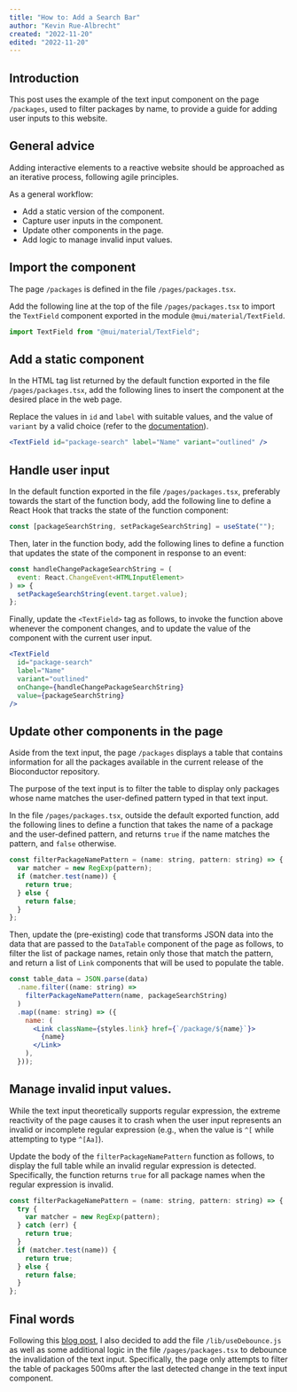 ```yaml
---
title: "How to: Add a Search Bar"
author: "Kevin Rue-Albrecht"
created: "2022-11-20"
edited: "2022-11-20"
---
```


## Introduction

This post uses the example of the text input component on the page `/packages`,
used to filter packages by name,
to provide a guide for adding user inputs to this website.

## General advice

Adding interactive elements to a reactive website should be approached as an iterative process,
following agile principles.

As a general workflow:

- Add a static version of the component.
- Capture user inputs in the component.
- Update other components in the page.
- Add logic to manage invalid input values.

## Import the component

The page `/packages` is defined in the file `/pages/packages.tsx`.

Add the following line at the top of the file `/pages/packages.tsx` to import the `TextField` component exported in the module `@mui/material/TextField`.

```jsx
import TextField from "@mui/material/TextField";
```

## Add a static component

In the HTML tag list returned by the default function exported in the file `/pages/packages.tsx`,
add the following lines to insert the component at the desired place in the web page.

Replace the values in `id` and `label` with suitable values, and the value of `variant` by a valid choice (refer to the [documentation][variant-choices]).

```jsx
<TextField id="package-search" label="Name" variant="outlined" />
```

## Handle user input

In the default function exported in the file `/pages/packages.tsx`,
preferably towards the start of the function body,
add the following line to define a React Hook that tracks the state of the function component:

```jsx
const [packageSearchString, setPackageSearchString] = useState("");
```

Then, later in the function body,
add the following lines to define a function that updates the state of the component in response to an event:

```jsx
const handleChangePackageSearchString = (
  event: React.ChangeEvent<HTMLInputElement>
) => {
  setPackageSearchString(event.target.value);
};
```

Finally, update the `<TextField>` tag as follows, to invoke the function above whenever the component changes, and to update the value of the component with the current user input.

```jsx
<TextField
  id="package-search"
  label="Name"
  variant="outlined"
  onChange={handleChangePackageSearchString}
  value={packageSearchString}
/>
```

## Update other components in the page

Aside from the text input, the page `/packages` displays a table that contains information for all the packages available in the current release of the Bioconductor repository.

The purpose of the text input is to filter the table to display only packages whose name matches the user-defined pattern typed in that text input.

In the file `/pages/packages.tsx`, outside the default exported function,
add the following lines to define a function that takes the name of a package and the user-defined pattern,
and returns `true` if the name matches the pattern, and `false` otherwise.

```jsx
const filterPackageNamePattern = (name: string, pattern: string) => {
  var matcher = new RegExp(pattern);
  if (matcher.test(name)) {
    return true;
  } else {
    return false;
  }
};
```

Then, update the (pre-existing) code that transforms JSON data into the data that are passed to the `DataTable` component of the page as follows,
to filter the list of package names, retain only those that match the pattern, and return a list of `Link` components that will be used to populate the table.

```jsx
const table_data = JSON.parse(data)
  .name.filter((name: string) =>
    filterPackageNamePattern(name, packageSearchString)
  )
  .map((name: string) => ({
    name: (
      <Link className={styles.link} href={`/package/${name}`}>
        {name}
      </Link>
    ),
  }));
```

## Manage invalid input values.

While the text input theoretically supports regular expression,
the extreme reactivity of the page causes it to crash when the user input represents an invalid or incomplete regular expression (e.g., when the value is `^[` while attempting to type `^[Aa]`).

Update the body of the `filterPackageNamePattern` function as follows,
to display the full table while an invalid regular expression is detected.
Specifically, the function returns `true` for all package names when the regular expression is invalid.

```jsx
const filterPackageNamePattern = (name: string, pattern: string) => {
  try {
    var matcher = new RegExp(pattern);
  } catch (err) {
    return true;
  }
  if (matcher.test(name)) {
    return true;
  } else {
    return false;
  }
};
```

## Final words

Following this [blog post][blog-post-debounce],
I also decided to add the file `/lib/useDebounce.js` as well as some additional logic in the file `/pages/packages.tsx` to debounce the invalidation of the text input.
Specifically, the page only attempts to filter the table of packages 500ms after the last detected change in the text input component.

<!-- Links -->

[variant-choices]: https://mui.com/material-ui/api/text-field/
[blog-post-debounce]: https://hackernoon.com/how-to-use-debounce-in-nextjs

